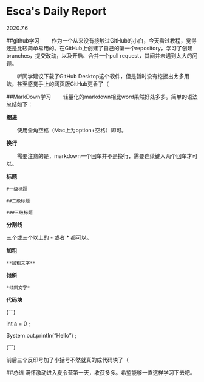 # Esca's Daily Report 
2020.7.6

##github学习
　　作为一个从来没有接触过GitHub的小白，今天看过教程，觉得还是比较简单易用的。在GitHub上创建了自己的第一个repository，学习了创建branches，提交改动，以及开启、合并一个pull request，其间并未遇到太大的问题。

　　听同学建议下载了GitHub Desktop这个软件，但是暂时没有挖掘出太多用法，甚至感觉手上的网页版GitHub更香了（

##MarkDown学习
　　轻量化的markdown相比word果然好处多多。简单的语法总结如下：

**缩进**

　　使用全角空格（Mac上为option+空格）即可。

**换行**

　　需要注意的是，markdown一个回车并不是换行，需要连续键入两个回车才可以。

**标题**

    #一级标题

    ##二级标题

    ###三级标题
    
**分割线**

三个或三个以上的 - 或者 * 都可以。

**加粗**

    **加粗文字**
    
**倾斜**

    *倾斜文字*
    
**代码块**

(```)

int a = 0 ;

System.out.println(“Hello”) ;

(```)

前后三个反印号加了小括号不然就真的成代码块了（

##总结
满怀激动进入夏令营第一天，收获多多。希望能够一直这样学习下去吧。
